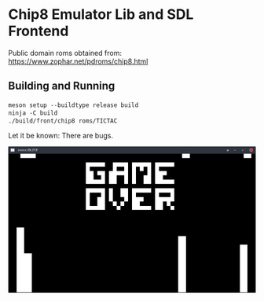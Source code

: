 # Chip8 Emulator Lib and SDL Frontend

Public domain roms obtained from:
https://www.zophar.net/pdroms/chip8.html

## Building and Running

```
meson setup --buildtype release build
ninja -C build
./build/front/chip8 roms/TICTAC
```

Let it be known: There are bugs.

![Screenshot](readme-img.png "Screenshot")


